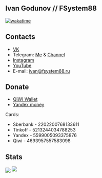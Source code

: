 ## Ivan Godunov // FSystem88
[![wakatime](https://wakatime.com/badge/github/FSystem88/FSystem88.svg)](https://wakatime.com/badge/github/FSystem88/FSystem88)
## Contacts
- <a href="https://vk.com/fsystem88">VK</a>
- Telegram: <a href="https://t.me/FSystem88_bot">Me</a> & <a href="https://t.me/FS88ch">Channel</a>
- <a href="https://instagram.com/fsystem88">Instagram</a>
- <a href="https://www.youtube.com/channel/UC1eU8zTeJEKQNxdEtKSmetA">YouTube</a>
- E-mail: <a href="mailto:ivan@fsystem88.ru">ivan@fsystem88.ru</a>

## Donate
- <a href="https://qiwi.com/n/FSYSTEM88">QIWI Wallet</a>
- <a href="https://yoomoney.ru/to/410015440700904">Yandex money</a>

Cards:
- Sberbank - 2202200768133611
- Tinkoff - 5213244034788253
- Yandex - 5599005093375876
- Qiwi - 4693957557583098

## Stats
<img src="https://gpvc.arturio.dev/FSystem88" align="center">
<img src="https://github-readme-stats.vercel.app/api?username=FSystem88&show_icons=true&count_private=true">
